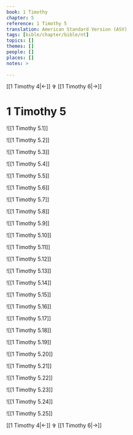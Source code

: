 ```yaml
---
book: 1 Timothy
chapter: 5
reference: 1 Timothy 5
translation: American Standard Version (ASV)
tags: [bible/chapter/bible/nt]
topics: []
themes: []
people: []
places: []
notes: >
  
---
```


[[1 Timothy 4|<-]] ✞ [[1 Timothy 6|->]]

# 1 Timothy 5

![[1 Timothy 5.1]]

![[1 Timothy 5.2]]

![[1 Timothy 5.3]]

![[1 Timothy 5.4]]

![[1 Timothy 5.5]]

![[1 Timothy 5.6]]

![[1 Timothy 5.7]]

![[1 Timothy 5.8]]

![[1 Timothy 5.9]]

![[1 Timothy 5.10]]

![[1 Timothy 5.11]]

![[1 Timothy 5.12]]

![[1 Timothy 5.13]]

![[1 Timothy 5.14]]

![[1 Timothy 5.15]]

![[1 Timothy 5.16]]

![[1 Timothy 5.17]]

![[1 Timothy 5.18]]

![[1 Timothy 5.19]]

![[1 Timothy 5.20]]

![[1 Timothy 5.21]]

![[1 Timothy 5.22]]

![[1 Timothy 5.23]]

![[1 Timothy 5.24]]

![[1 Timothy 5.25]]

[[1 Timothy 4|<-]] ✞ [[1 Timothy 6|->]]
